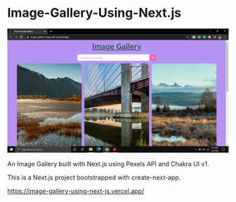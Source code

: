 # Image-Gallery-Using-Next.js

 ![](images/image_gallery_ss.png)

An Image Gallery built with Next.js using Pexels API and Chakra UI v1.

This is a Next.js project bootstrapped with create-next-app.

https://image-gallery-using-next-js.vercel.app/
